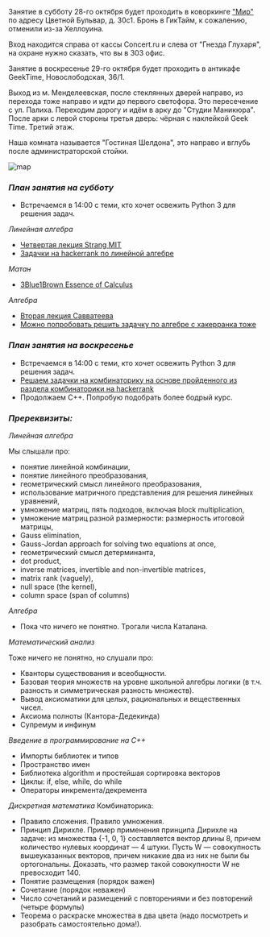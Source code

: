 Занятие в субботу 28-го октября будет проходить в коворкинге  ["Мир"](http://mirmir.ru/#rec3762083) по адресу Цветной Бульвар, д. 30с1. Бронь в ГикТайм, к сожалению, отменили из-за Хеллоуина. 
 
Вход находится справа от кассы Concert.ru и слева от "Гнезда Глухаря", на охране нужно сказать, что вы в 303 офис.

Занятие в воскресенье 29-го октября будет проходить в антикафе GeekTime, Новослободская, 36/1.

Выход из м. Менделеевская, после стеклянных дверей направо, из перехода тоже направо и идти до первого светофора. Это пересечение с ул. Палиха. Переходим дорогу и идём в арку до "Студии Маникюра". После арки с левой стороны третья дверь: чёрная с наклейкой Geek Time. Третий этаж.

Наша комната называется "Гостиная Шелдона", это направо и вглубь после администраторской стойки.

![map](https://pp.userapi.com/c622517/v622517522/4ccf2/HijHNyPsegI.jpg)

### *План занятия на субботу*
- Встречаемся в 14:00 с теми, кто хочет освежить Python 3 для решения задач.

_Линейная алгебра_
- [Четвертая лекция Strang MIT](https://www.youtube.com/watch?v=MsIvs_6vC38)
- [Задачки на hackerrank по линейной алгебре](https://www.hackerrank.com/domains/mathematics/linear-algebra-foundations)

_Матан_
- [3Blue1Brown Essence of Calculus](https://www.youtube.com/playlist?list=PLZHQObOWTQDMsr9K-rj53DwVRMYO3t5Yr)

_Алгебра_
- [Вторая лекция Савватеева](https://www.youtube.com/watch?v=CC-6K7g8AtI)
- [Можно попробовать решить задачку по алгебре с хакерранка тоже](https://www.hackerrank.com/domains/mathematics/algebra?filters=difficulty%3Aeasy)

### *План занятия на воскресенье*

- Встречаемся в 14:00 с теми, кто хочет освежить Python 3 для решения задач.
- [Решаем задачки на комбинаторику на основе пройденного из раздела комбинаторики на hackerrank](https://www.hackerrank.com/domains/mathematics/combinatorics)
- Продолжаем С++. Попробую подобрать более бодрый курс.

### *Пререквизиты:*

_Линейная алгебра_

Мы слышали про:
- понятие линейной комбинации,
- понятие линейного преобразования,
- геометрический смысл линейного преобразования,
- использование матричного представления для решения линейных уравнений, 
- умножение матриц, пять подходов, включая block multiplication,
- умножение матриц разной размерности: размерность итоговой матрицы,
- Gauss elimination,
- Gauss-Jordan approach for solving two equations at once,
- геометрический смысл детерминанта,
- dot product,
- inverse matrices, invertible and non-invertible matrices,
- matrix rank (vaguely),
- null space (the kernel),
- column space (span of columns)

_Алгебра_

- Пока что ничего не понятно. Трогали числа Каталана.

_Математический анализ_

Тоже ничего не понятно, но слушали про:
- Кванторы существования и всеобщности.
- Базовая теория множеств на уровне школьной алгебры логики (в т.ч. разность и симметрическая разность множеств).
- Вывод аксиоматики для целых, рациональных и вещественных чисел.
- Аксиома полноты (Кантора-Дедекинда)
- Супремум и инфинум

_Введение в программирование на С++_

- Импорты библиотек и типов
- Пространство имен
- Библиотека algorithm и простейшая сортировка векторов
- Циклы: if, else, while, do while
- Операторы инкремента/декремента

_Дискретная математика_
Комбинаторика:
- Правило сложения. Правило умножения.
- Принцип Дирихле. Пример применения принципа Дирихле на задаче: из множества {-1, 0, 1} составляется вектор длины 8, причем количество нулевых координат — 4 штуки. Пусть W — совокупность вышеуказанных векторов, причем никакие два из них не были бы ортогональны. Доказать, что размер такой совокупности W не превосходит 140. 
- Понятие размещения (порядок важен)
- Сочетание (порядок неважен)
- Число сочетаний и размещений с повторениями и без повторений (четыре формулы)
- Теорема о раскраске множества в два цвета (надо посмотреть и разобрать самостоятельно дома!). 
